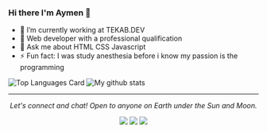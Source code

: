 ### Hi there I'm Aymen 👋

- 🔭 I’m currently working at TEKAB.DEV
- 🌱 Web developer with a professional qualification 
- 💬 Ask me about HTML CSS Javascript 
- ⚡ Fun fact: I was study anesthesia before i know my passion is the programming 

![Top Languages Card](https://github-readme-stats.vercel.app/api/top-langs/?username=isfiaya)
![My github stats](https://github-readme-stats.vercel.app/api?username=isfiaya&show_icons=true)

<hr>
<p align="center">
  <i>Let's connect and chat! Open to anyone on Earth under the Sun and Moon.</i>
<p align="center">
    <a href="https://www.linkedin.com/in/isfiaya//" alt="Linkedin"><img src="https://github.com/imdhruv99/imdhruv99/blob/master/readme/linkedin.png"></a>
    <a href="https://www.linkedin.com/in/isfiaya/" alt="Facebook"><img src="https://github.com/imdhruv99/imdhruv99/blob/master/readme/facebook.png"></a>
    <a href="https://github.com/isfiaya" alt="GitHub"><img src="https://github.com/imdhruv99/imdhruv99/blob/master/readme/github.png"></a>
</p>
</p>

